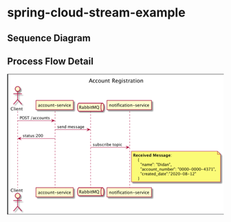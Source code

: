 # spring-cloud-stream-example
## Sequence Diagram

## Process Flow Detail
![process-flow](create_account.png)
